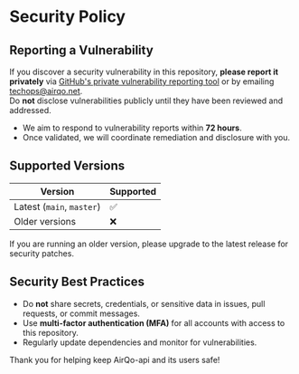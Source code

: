 # Security Policy

## Reporting a Vulnerability

If you discover a security vulnerability in this repository, **please report it privately** via [GitHub's private vulnerability reporting tool](https://github.com/airqo-platform/AirQo-api/security/advisories) or by emailing techops@airqo.net.  
Do **not** disclose vulnerabilities publicly until they have been reviewed and addressed.

- We aim to respond to vulnerability reports within **72 hours**.
- Once validated, we will coordinate remediation and disclosure with you.

## Supported Versions

| Version      | Supported          |
| ------------ | ----------------- |
| Latest (`main`, `master`) | ✅ |
| Older versions | ❌ |

If you are running an older version, please upgrade to the latest release for security patches.

## Security Best Practices

- Do **not** share secrets, credentials, or sensitive data in issues, pull requests, or commit messages.
- Use **multi-factor authentication (MFA)** for all accounts with access to this repository.
- Regularly update dependencies and monitor for vulnerabilities.

Thank you for helping keep AirQo-api and its users safe!
